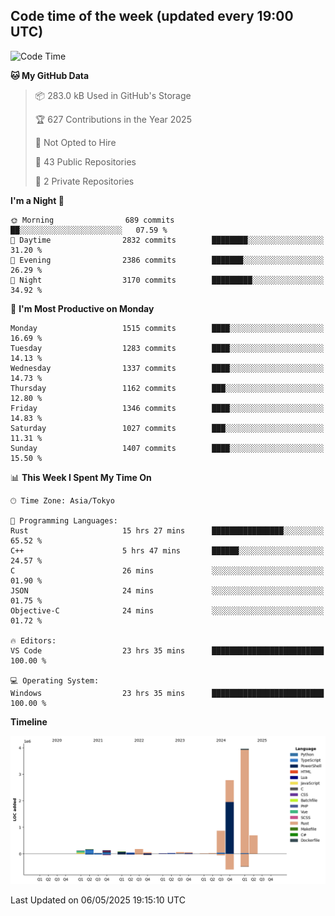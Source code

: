 ## Code time of the week (updated every 19:00 UTC)

<!--START_SECTION:waka-->
![Code Time](http://img.shields.io/badge/Code%20Time-4%2C810%20hrs%205%20mins-blue)

**🐱 My GitHub Data** 

> 📦 283.0 kB Used in GitHub's Storage 
 > 
> 🏆 627 Contributions in the Year 2025
 > 
> 🚫 Not Opted to Hire
 > 
> 📜 43 Public Repositories 
 > 
> 🔑 2 Private Repositories 
 > 
**I'm a Night 🦉** 

```text
🌞 Morning                689 commits         ██░░░░░░░░░░░░░░░░░░░░░░░   07.59 % 
🌆 Daytime                2832 commits        ████████░░░░░░░░░░░░░░░░░   31.20 % 
🌃 Evening                2386 commits        ███████░░░░░░░░░░░░░░░░░░   26.29 % 
🌙 Night                  3170 commits        █████████░░░░░░░░░░░░░░░░   34.92 % 
```
📅 **I'm Most Productive on Monday** 

```text
Monday                   1515 commits        ████░░░░░░░░░░░░░░░░░░░░░   16.69 % 
Tuesday                  1283 commits        ████░░░░░░░░░░░░░░░░░░░░░   14.13 % 
Wednesday                1337 commits        ████░░░░░░░░░░░░░░░░░░░░░   14.73 % 
Thursday                 1162 commits        ███░░░░░░░░░░░░░░░░░░░░░░   12.80 % 
Friday                   1346 commits        ████░░░░░░░░░░░░░░░░░░░░░   14.83 % 
Saturday                 1027 commits        ███░░░░░░░░░░░░░░░░░░░░░░   11.31 % 
Sunday                   1407 commits        ████░░░░░░░░░░░░░░░░░░░░░   15.50 % 
```


📊 **This Week I Spent My Time On** 

```text
🕑︎ Time Zone: Asia/Tokyo

💬 Programming Languages: 
Rust                     15 hrs 27 mins      ████████████████░░░░░░░░░   65.52 % 
C++                      5 hrs 47 mins       ██████░░░░░░░░░░░░░░░░░░░   24.57 % 
C                        26 mins             ░░░░░░░░░░░░░░░░░░░░░░░░░   01.90 % 
JSON                     24 mins             ░░░░░░░░░░░░░░░░░░░░░░░░░   01.75 % 
Objective-C              24 mins             ░░░░░░░░░░░░░░░░░░░░░░░░░   01.72 % 

🔥 Editors: 
VS Code                  23 hrs 35 mins      █████████████████████████   100.00 % 

💻 Operating System: 
Windows                  23 hrs 35 mins      █████████████████████████   100.00 % 
```

**Timeline**

![Lines of Code chart](https://raw.githubusercontent.com/SARDONYX-sard/SARDONYX-sard/main/assets/bar_graph.png)


 Last Updated on 06/05/2025 19:15:10 UTC
<!--END_SECTION:waka-->